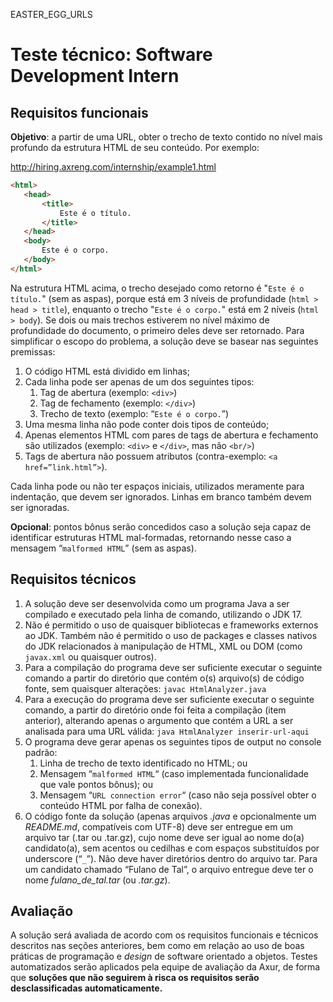 EASTER_EGG_URLS

# Teste técnico: Software Development Intern

## Requisitos funcionais

**Objetivo**: a partir de uma URL, obter o trecho de texto contido no
nível mais profundo da estrutura HTML de seu conteúdo. Por
exemplo:

http://hiring.axreng.com/internship/example1.html

```html
<html>
   <head>
       <title>
           Este é o título.
       </title>
   </head>
   <body>
       Este é o corpo.
   </body>
</html>
```

Na estrutura HTML acima, o trecho desejado como retorno é "`Este
é o título.`" (sem as aspas), porque está em 3 níveis de
profundidade (`html > head > title`), enquanto o trecho "`Este
é o corpo.`" está em 2 níveis (`html > body`). Se dois ou mais
trechos estiverem no nível máximo de profundidade do documento,
o primeiro deles deve ser retornado.
Para simplificar o escopo do problema, a solução deve se basear
nas seguintes premissas:

1. O código HTML está dividido em linhas;
2. Cada linha pode ser apenas de um dos seguintes tipos:
   1. Tag de abertura (exemplo: `<div>`)
   2. Tag de fechamento (exemplo: `</div>`)
   3. Trecho de texto (exemplo: “`Este é o corpo.`”)
3. Uma mesma linha não pode conter dois tipos de conteúdo;
4. Apenas elementos HTML com pares de tags de abertura e
   fechamento são utilizados (exemplo: `<div>` e `</div>`, mas
   não `<br/>`)
5. Tags de abertura não possuem atributos (contra-exemplo:
   `<a href=”link.html”>`).

Cada linha pode ou não ter espaços iniciais, utilizados meramente
para indentação, que devem ser ignorados. Linhas em branco
também devem ser ignoradas.

**Opcional**: pontos bônus serão concedidos caso a solução seja
capaz de identificar estruturas HTML mal-formadas, retornando
nesse caso a mensagem “`malformed HTML`” (sem as aspas).

## Requisitos técnicos

1. A solução deve ser desenvolvida como um programa Java a
   ser compilado e executado pela linha de comando, utilizando o
   JDK 17.
2. Não é permitido o uso de quaisquer bibliotecas e frameworks
   externos ao JDK. Também não é permitido o uso de packages
   e classes nativos do JDK relacionados à manipulação de
   HTML, XML ou DOM (como `javax.xml` ou quaisquer outros).
3. Para a compilação do programa deve ser suficiente executar o
   seguinte comando a partir do diretório que contém o(s)
   arquivo(s) de código fonte, sem quaisquer alterações:
   `javac HtmlAnalyzer.java`
4. Para a execução do programa deve ser suficiente executar o
   seguinte comando, a partir do diretório onde foi feita a
   compilação (item anterior), alterando apenas o argumento que
   contém a URL a ser analisada para uma URL válida:
   `java HtmlAnalyzer inserir-url-aqui`
5. O programa deve gerar apenas os seguintes tipos de output no
   console padrão:
   1. Linha de trecho de texto identificado no HTML; ou
   2. Mensagem “`malformed HTML`“ (caso implementada
   funcionalidade que vale pontos bônus); ou
   3. Mensagem “`URL connection error`“ (caso não seja
   possível obter o conteúdo HTML por falha de conexão).
6. O código fonte da solução (apenas arquivos *.java* e
   opcionalmente um *README.md*, compatíveis com UTF-8) deve
   ser entregue em um arquivo tar (.tar ou .tar.gz), cujo
   nome deve ser igual ao nome do(a) candidato(a), sem acentos
   ou cedilhas e com espaços substituídos por underscore (“`_`”).
   Não deve haver diretórios dentro do arquivo tar. Para um
   candidato chamado “Fulano de Tal”, o arquivo entregue deve
   ter o nome *fulano_de_tal.tar* (ou *.tar.gz*).

## Avaliação

A solução será avaliada de acordo com os requisitos funcionais e
técnicos descritos nas seções anteriores, bem como em relação ao
uso de boas práticas de programação e *design* de software
orientado a objetos. Testes automatizados serão aplicados pela
equipe de avaliação da Axur, de forma que **soluções que não
seguirem à risca os requisitos serão desclassificadas
automaticamente.**
